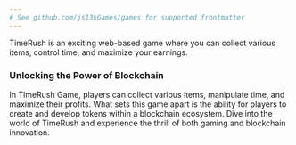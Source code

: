 ```yaml
---
# See github.com/js13kGames/games for supported frontmatter
---
```

TimeRush is an exciting web-based game where you can collect various items, control time, and maximize your earnings.

### Unlocking the Power of Blockchain

In TimeRush Game, players can collect various items, manipulate time, and maximize their profits. What sets this game apart is the ability for players to create and develop tokens within a blockchain ecosystem. Dive into the world of TimeRush and experience the thrill of both gaming and blockchain innovation.